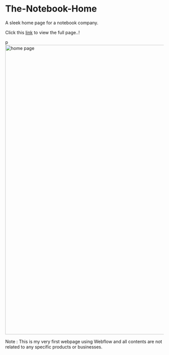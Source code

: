 # The-Notebook-Home
A sleek home page for a notebook company. 

<p>Click this <a href="https://notebook-eedc2f.webflow.io/">link</a> to view the full page..!</p>p

<img width="920" alt="home page" src="https://github.com/EmoCookie/The-Notebook-Home/assets/129533088/2835b9ea-17d8-4eb3-9f59-441b832680e6">

Note : This is my very first webpage using Webflow and all contents are not related to any specific products or businesses. 
